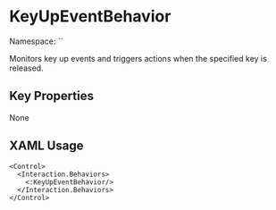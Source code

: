 # KeyUpEventBehavior

Namespace: ``

Monitors key up events and triggers actions when the specified key is released.



## Key Properties
None

## XAML Usage
```xaml
<Control>
  <Interaction.Behaviors>
    <:KeyUpEventBehavior/>
  </Interaction.Behaviors>
</Control>
```

